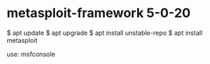 # metasploit-framework 5-0-20

$ apt update
$ apt upgrade
$ apt install unstable-repo
$ apt install metasploit 


use: msfconsole

